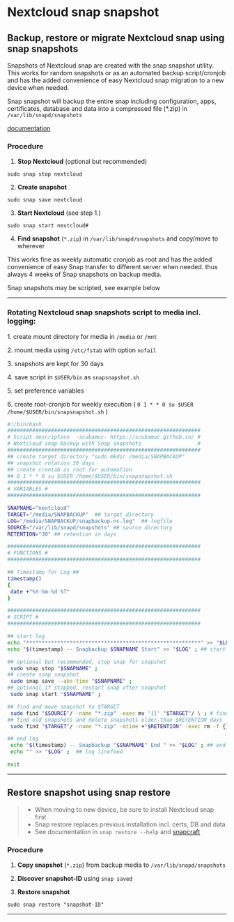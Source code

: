 # Nextcloud snap snapshot

## Backup, restore or migrate Nextcloud snap using snap snapshots
Snapshots of Nextcloud snap are created with the snap snapshot utility. This works for random snapshots or as an automated backup script/cronjob and has the added convenience of easy Nextcloud snap migration to a new device when needed. 

Snap snapshot will backup the entire snap including configuration, apps, certificates, database and data into a compressed file (*.zip) in `/var/lib/snapd/snapshots`

[documentation](https://snapcraft.io/docs/snapshots)

### Procedure

 1. **Stop Nextcloud** (optional but recommended)
```
sudo snap stop nextcloud
```
 2. **Create snapshot**
```
sudo snap save nextcloud
```
 3. **Start Nextcloud** (see step 1.)
``` 
sudo snap start nextcloud#
```
 4. **Find snapshot** (`*.zip`) in `/var/lib/snapd/snapshots` and copy/move to wherever

This works fine as weekly automatic cronjob as root and has the added convenience of easy Snap transfer to different server when needed. thus always 4 weeks of Snap snapshots on backup media.

Snap snapshots may be scripted, see example below

---

### Rotating Nextcloud snap snapshots script to media incl. logging:

1\. create mount directory for media in `/media` or `/mnt`

2\. mount media using `/etc/fstab` with option `nofail`

3\. snapshots are kept for 30 days

4\. save script in `$USER/bin` as `snapsnapshot.sh`

5\. set preference variables

6\. create root-cronjob for weekly execution ( ``` 0 1 * * 0 su $USER /home/$USER/bin/snapsnapshot.sh ``` )

```bash
#!/bin/bash
##############################################################
# Script description  -scubamuc- https://scubamuc.github.io/ #
# Nextcloud snap backup with Snap snapshots                  #
##############################################################
## create target directory "sudo mkdir /media/SNAPBACKUP"
## snapshot rotation 30 days 
## create crontab as root for automation
## 0 1 * * 0 su $USER /home/$USER/bin/snapsnapshot.sh
##############################################################
# VARIABLES #
##############################################################

SNAPNAME="nextcloud"
TARGET="/media/SNAPBACKUP"  ## target directory
LOG="/media/SNAPBACKUP/snapbackup-nc.log"  ## logfile
SOURCE="/var/lib/snapd/snapshots" ## source directory
RETENTION="30" ## retention in days

##############################################################
# FUNCTIONS #
##############################################################

## Timestamp for Log ##
timestamp()
{
 date +"%Y-%m-%d %T"
}

##############################################################
# SCRIPT #
##############################################################

## start log  
echo "********************************************************" >> "$LOG" ; ## log seperator
echo "$(timestamp) -- Snapbackup $SNAPNAME Start" >> "$LOG" ; ## start log

## optional but recommended, stop snap for snapshot  
 sudo snap stop "$SNAPNAME" ;
## create snap snapshot 
 sudo snap save --abs-time "$SNAPNAME" ;
## optional if stopped, restart snap after snapshot 
 sudo snap start "$SNAPNAME" ;

## find and move snapshot to $TARGET  
 sudo find "$SOURCE"/ -name "*.zip" -exec mv '{}' "$TARGET"/ \ ; # find and move
## find old snapshots and delete snapshots older than $RETENTION days
 sudo find "$TARGET"/ -name "*.zip" -mtime +"$RETENTION" -exec rm -f {} \ ; # find and delete

## end log 
 echo "$(timestamp) -- Snapbackup "$SNAPNAME" End " >> "$LOG" ; ## end log 
 echo "" >> "$LOG" ;  ## log linefeed 

exit

```

---

## Restore snapshot using snap restore 

> * When moving to new device, be sure to install Nextcloud snap first
> * Snap restore replaces previous installation incl. certs, DB and data
> * See documentation in `snap restore --help` and [snapcraft](https://snapcraft.io/docs/snapshots#heading--restoring)

### Procedure

1. **Copy snapshot** (`*.zip`) from backup media to `/var/lib/snapd/snapshots`

2. **Discover snapshot-ID** using `snap saved`

3. **Restore snapshot** 
```
sudo snap restore "snapshot-ID"
```

---

